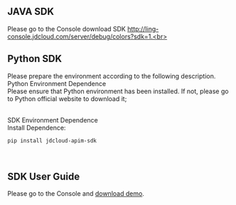 ## JAVA SDK<br>
Please go to the Console download SDK http://ling-console.jdcloud.com/server/debug/colors?sdk=1.<br>

## Python SDK<br>
Please prepare the environment according to the following description.<br>
Python Environment Dependence<br>
Please ensure that Python environment has been installed. If not, please go to Python official website to download it;<br><br>

SDK Environment Dependence<br>
Install Dependence:<br>

 ```bash
pip install jdcloud-apim-sdk
 ```
 <br>

 ## SDK User Guide
 Please go to the Console and <a href="http://storage.jd.com/survey/ling-colors-demo.java.zip">download demo</a>.
